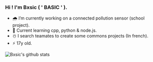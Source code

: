 ### Hi ! I'm Bxsic ( ' BASIC ' ).

- 🌧 I’m currently working on a connected pollution sensor (school project).
- 🌿 Current learning cpp, python & node.js.
- ☃️ I search teamates to create some commons projects (In french).
- ⚡️ 17y old.

![Bxsic's github stats](https://github-readme-stats.vercel.app/api?username=bxsic-fr&show_icons=true&theme=dracula)
